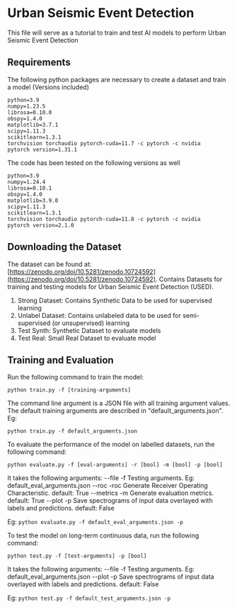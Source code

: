 # Urban Seismic Event Detection

This file will serve as a tutorial to train and test AI models to perform Urban Seismic Event Detection 

## Requirements
The following python packages are necessary to create a dataset and train a model (Versions included)
```
python=3.9
numpy=1.23.5
librosa=0.10.0
obspy=1.4.0
matplotlib=3.7.1
scipy=1.11.3
scikitlearn=1.3.1
torchvision torchaudio pytorch-cuda=11.7 -c pytorch -c nvidia
pytorch version=1.31.1
```
The code has been tested on the following versions as well
```
python=3.9
numpy=1.24.4
librosa=0.10.1
obspy=1.4.0
matplotlib=3.9.0
scipy=1.11.3
scikitlearn=1.3.1
torchvision torchaudio pytorch-cuda=11.8 -c pytorch -c nvidia
pytorch version=2.1.0
```
## Downloading the Dataset

The dataset can be found at: [https://zenodo.org/doi/10.5281/zenodo.10724592](https://zenodo.org/doi/10.5281/zenodo.10724592). 
Contains Datasets for training and testing models for Urban Seismic Event Detection (USED).

1. Strong Dataset: Contains Synthetic Data to be used for supervised learning
2. Unlabel Dataset: Contains unlabeled data to be used for semi-supervised (or unsupervised) learning
3. Test Synth: Synthetic Dataset to evaluate models
4. Test Real: Small Real Dataset to evaluate model

## Training and Evaluation

Run the following command to train the model:
```
python train.py -f [training-arguments]
```
The command line argument is a JSON file with all training argument values. The default training arguments are described in "default_arguments.json". Eg:
```
python train.py -f default_arguments.json
```
To evaluate the performance of the model on labelled datasets, run the following command:
```
python evaluate.py -f [eval-arguments] -r [bool] -m [bool] -p [bool]
```
It takes the following arguments:
--file     -f    Testing arguments. Eg: default_eval_arguments.json
--roc      -roc  Generate Receiver Operating Characteristic. default: True
--metrics  -m    Generate evaluation metrics. default: True
--plot     -p    Save spectrograms of input data overlayed with labels and predictions. default: False

Eg: ``` python evaluate.py -f default_eval_arguments.json -p ```

To test the model on long-term continuous data, run the following command:
```
python test.py -f [test-arguments] -p [bool]
```
It takes the following arguments:
--file     -f    Testing arguments. Eg: default_eval_arguments.json
--plot     -p    Save spectrograms of input data overlayed with labels and predictions. default: False

Eg: ``` python test.py -f default_test_arguments.json -p ```
